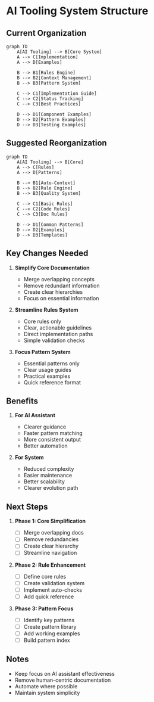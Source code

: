 # AI Tooling System Structure

## Current Organization

```mermaid
graph TD
    A[AI Tooling] --> B[Core System]
    A --> C[Implementation]
    A --> D[Examples]

    B --> B1[Rules Engine]
    B --> B2[Context Management]
    B --> B3[Pattern System]

    C --> C1[Implementation Guide]
    C --> C2[Status Tracking]
    C --> C3[Best Practices]

    D --> D1[Component Examples]
    D --> D2[Pattern Examples]
    D --> D3[Testing Examples]
```

## Suggested Reorganization

```mermaid
graph TD
    A[AI Tooling] --> B[Core]
    A --> C[Rules]
    A --> D[Patterns]

    B --> B1[Auto-Context]
    B --> B2[Rule Engine]
    B --> B3[Quality System]

    C --> C1[Basic Rules]
    C --> C2[Code Rules]
    C --> C3[Doc Rules]

    D --> D1[Common Patterns]
    D --> D2[Examples]
    D --> D3[Templates]
```

## Key Changes Needed

1. **Simplify Core Documentation**

   - Merge overlapping concepts
   - Remove redundant information
   - Create clear hierarchies
   - Focus on essential information

2. **Streamline Rules System**

   - Core rules only
   - Clear, actionable guidelines
   - Direct implementation paths
   - Simple validation checks

3. **Focus Pattern System**
   - Essential patterns only
   - Clear usage guides
   - Practical examples
   - Quick reference format

## Benefits

1. **For AI Assistant**

   - Clearer guidance
   - Faster pattern matching
   - More consistent output
   - Better automation

2. **For System**
   - Reduced complexity
   - Easier maintenance
   - Better scalability
   - Clearer evolution path

## Next Steps

1. **Phase 1: Core Simplification**

   - [ ] Merge overlapping docs
   - [ ] Remove redundancies
   - [ ] Create clear hierarchy
   - [ ] Streamline navigation

2. **Phase 2: Rule Enhancement**

   - [ ] Define core rules
   - [ ] Create validation system
   - [ ] Implement auto-checks
   - [ ] Add quick reference

3. **Phase 3: Pattern Focus**
   - [ ] Identify key patterns
   - [ ] Create pattern library
   - [ ] Add working examples
   - [ ] Build pattern index

## Notes

- Keep focus on AI assistant effectiveness
- Remove human-centric documentation
- Automate where possible
- Maintain system simplicity
